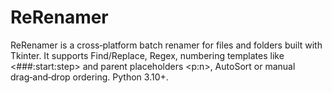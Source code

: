 # ReRenamer
ReRenamer is a cross‑platform batch renamer for files and folders built with Tkinter. It supports Find/Replace, Regex, numbering templates like &lt;###:start:step> and parent placeholders &lt;p:n>, AutoSort or manual drag‑and‑drop ordering. Python 3.10+.

